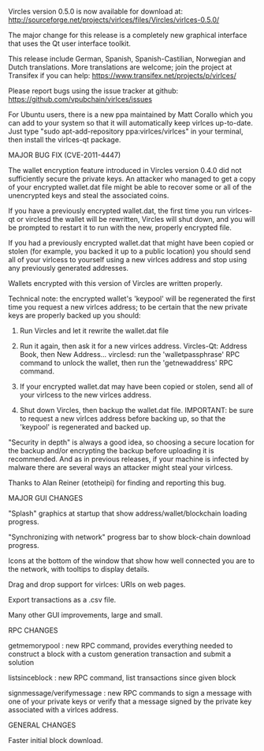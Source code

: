 Vircles version 0.5.0 is now available for download at:
http://sourceforge.net/projects/virlces/files/Vircles/virlces-0.5.0/

The major change for this release is a completely new graphical interface that uses the Qt user interface toolkit.

This release include German, Spanish, Spanish-Castilian, Norwegian and Dutch translations. More translations are welcome; join the project at Transifex if you can help:
https://www.transifex.net/projects/p/virlces/

Please report bugs using the issue tracker at github:
https://github.com/vpubchain/virlces/issues

For Ubuntu users, there is a new ppa maintained by Matt Corallo which you can add to your system so that it will automatically keep virlces up-to-date.  Just type "sudo apt-add-repository ppa:virlces/virlces" in your terminal, then install the virlces-qt package.

MAJOR BUG FIX  (CVE-2011-4447)

The wallet encryption feature introduced in Vircles version 0.4.0 did not sufficiently secure the private keys. An attacker who
managed to get a copy of your encrypted wallet.dat file might be able to recover some or all of the unencrypted keys and steal the
associated coins.

If you have a previously encrypted wallet.dat, the first time you run virlces-qt or virclesd the wallet will be rewritten, Vircles will
shut down, and you will be prompted to restart it to run with the new, properly encrypted file.

If you had a previously encrypted wallet.dat that might have been copied or stolen (for example, you backed it up to a public
location) you should send all of your virlcess to yourself using a new virlces address and stop using any previously generated addresses.

Wallets encrypted with this version of Vircles are written properly.

Technical note: the encrypted wallet's 'keypool' will be regenerated the first time you request a new virlces address; to be certain that the
new private keys are properly backed up you should:

1. Run Vircles and let it rewrite the wallet.dat file

2. Run it again, then ask it for a new virlces address.
Vircles-Qt: Address Book, then New Address...
virclesd: run the 'walletpassphrase' RPC command to unlock the wallet,  then run the 'getnewaddress' RPC command.

3. If your encrypted wallet.dat may have been copied or stolen, send  all of your virlcess to the new virlces address.

4. Shut down Vircles, then backup the wallet.dat file.
IMPORTANT: be sure to request a new virlces address before backing up, so that the 'keypool' is regenerated and backed up.

"Security in depth" is always a good idea, so choosing a secure location for the backup and/or encrypting the backup before uploading it is recommended. And as in previous releases, if your machine is infected by malware there are several ways an attacker might steal your virlcess.

Thanks to Alan Reiner (etotheipi) for finding and reporting this bug.

MAJOR GUI CHANGES

"Splash" graphics at startup that show address/wallet/blockchain loading progress.

"Synchronizing with network" progress bar to show block-chain download progress.

Icons at the bottom of the window that show how well connected you are to the network, with tooltips to display details.

Drag and drop support for virlces: URIs on web pages.

Export transactions as a .csv file.

Many other GUI improvements, large and small.

RPC CHANGES

getmemorypool : new RPC command, provides everything needed to construct a block with a custom generation transaction and submit a solution

listsinceblock : new RPC command, list transactions since given block

signmessage/verifymessage : new RPC commands to sign a message with one of your private keys or verify that a message signed by the private key associated with a virlces address.

GENERAL CHANGES

Faster initial block download.
